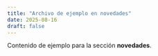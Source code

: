 ```yaml
---
title: "Archivo de ejemplo en novedades"
date: 2025-08-16
draft: false
---
```


Contenido de ejemplo para la sección **novedades**.
